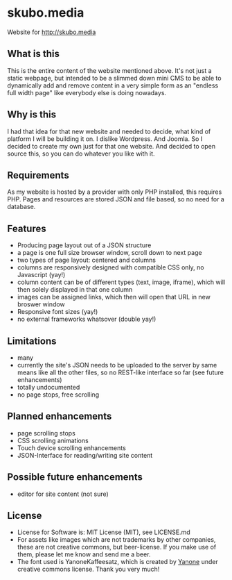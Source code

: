 # skubo.media
Website for http://skubo.media

## What is this
This is the entire content of the website mentioned above. It's not just a static webpage, but intended to be a slimmed down mini CMS to be able to dynamically add and remove content in a very simple form as an "endless full width page" like everybody else is doing nowadays. 

## Why is this
I had that idea for that new website and needed to decide, what kind of platform I will be building it on. I dislike Wordpress. And Joomla. So I decided to create my own just for that one website. And decided to open source this, so you can do whatever you like with it. 

## Requirements
As my website is hosted by a provider with only PHP installed, this requires PHP. Pages and resources are stored JSON and file based, so no need for a database.

## Features
* Producing page layout out of a JSON structure
* a page is one full size browser window, scroll down to next page
* two types of page layout: centered and columns
* columns are responsively designed with compatible CSS only, no Javascript (yay!)
* column content can be of different types (text, image, iframe), which will then solely displayed in that one column
* images can be assigned links, which then will open that URL in new broswer window
* Responsive font sizes (yay!)
* no external frameworks whatsover (double yay!)

## Limitations
* many
* currently the site's JSON needs to be uploaded to the server by same means like all the other files, so no REST-like interface so far (see future enhancements)
* totally undocumented
* no page stops, free scrolling

## Planned enhancements
* page scrolling stops
* CSS scrolling animations
* Touch device scrolling enhancements
* JSON-Interface for reading/writing site content

## Possible future enhancements
* editor for site content (not sure)

## License
* License for Software is: MIT License (MIT), see LICENSE.md
* For assets like images which are not trademarks by other companies, these are not creative commons, but beer-license. If you make use of them, please let me know and send me a beer.
* The font used is YanoneKaffeesatz, which is created by <a href="http://yanone.de">Yanone</a> under creative commons license. Thank you very much!
